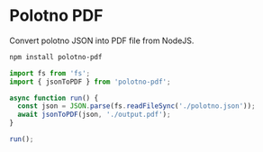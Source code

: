 # Polotno PDF

Convert polotno JSON into PDF file from NodeJS.

```bash
npm install polotno-pdf
```

```js
import fs from 'fs';
import { jsonToPDF } from 'polotno-pdf';

async function run() {
  const json = JSON.parse(fs.readFileSync('./polotno.json'));
  await jsonToPDF(json, './output.pdf');
}

run();
```
